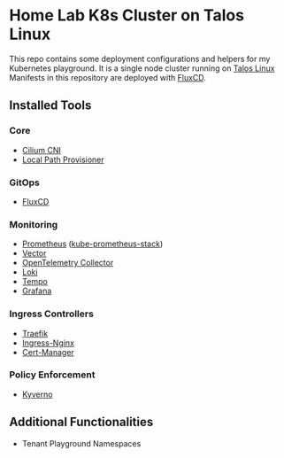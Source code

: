 # Home Lab K8s Cluster on Talos Linux

This repo contains some deployment configurations and helpers for my Kubernetes
playground. It is a single node cluster running on [Talos Linux](https://talos.dev)
Manifests in this repository are deployed with [FluxCD](https://fluxcd.io).

## Installed Tools

### Core

- [Cilium CNI](https://cilium.io)
- [Local Path Provisioner](https://github.com/rancher/local-path-provisioner)

### GitOps

- [FluxCD](https://fluxcd.io)

### Monitoring

- [Prometheus](https://prometheus.io)
  ([kube-prometheus-stack](https://github.com/prometheus-community/helm-charts/tree/main/charts/kube-prometheus-stack))
- [Vector](https://vector.dev)
- [OpenTelemetry Collector](https://opentelemetry.io/docs/collector/)
- [Loki](https://grafana.com/oss/loki)
- [Tempo](https://grafana.com/oss/tempo)
- [Grafana](https://grafana.com/oss/grafana)

### Ingress Controllers

- [Traefik](https://traefik.io/traefik)
- [Ingress-Nginx](https://kubernetes.github.io/ingress-nginx/)
- [Cert-Manager](https://cert-manager.io)

### Policy Enforcement

- [Kyverno](https://kyverno.io)

## Additional Functionalities

- Tenant Playground Namespaces
